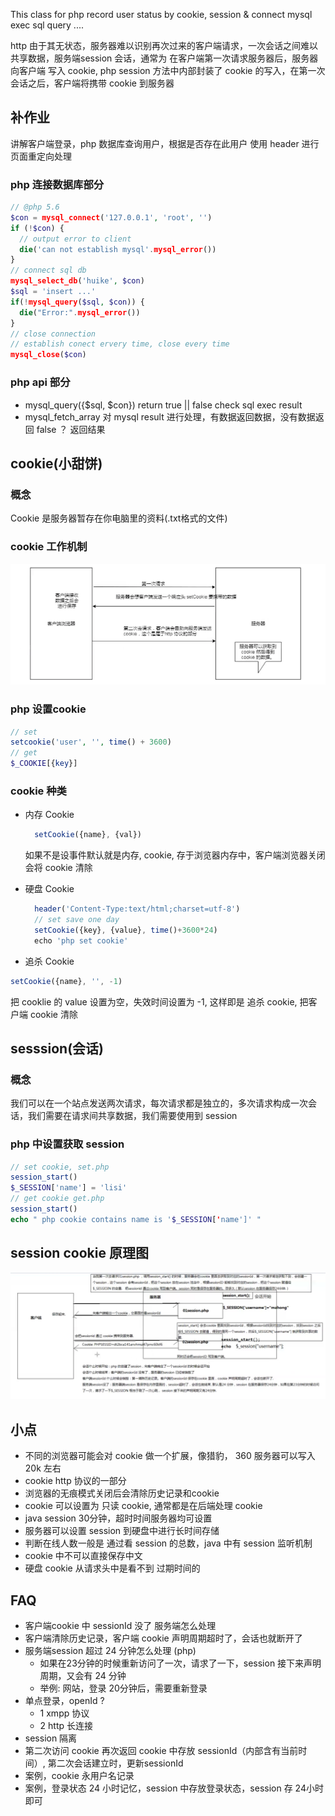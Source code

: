 This class for php record user status by cookie, session & connect mysql exec sql query ....

http 由于其无状态，服务器难以识别再次过来的客户端请求，一次会话之间难以共享数据，服务端session 会话，通常为 在客户端第一次请求服务器后，服务器向客户端 写入 cookie, php session 方法中内部封装了 cookie 的写入，在第一次会话之后，客户端将携带 cookie 到服务器

## 补作业
讲解客户端登录，php 数据库查询用户，根据是否存在此用户 使用 header 进行 页面重定向处理

### php 连接数据库部分

```php
// @php 5.6
$con = mysql_connect('127.0.0.1', 'root', '')
if (!$con) {
  // output error to client
  die('can not establish mysql'.mysql_error())
}
// connect sql db
mysql_select_db('huike', $con)
$sql = 'insert ...'
if(!mysql_query($sql, $con)) {
  die("Error:".mysql_error())
}
// close connection
// establish conect ervery time, close every time
mysql_close($con)
```

### php api 部分
- mysql_query({$sql, $con}) return true || false check sql exec result
- mysql_fetch_array 对 mysql result 进行处理，有数据返回数据，没有数据返回 false ？ 返回结果


## cookie(小甜饼)
### 概念
Cookie 是服务器暂存在你电脑里的资料(.txt格式的文件)


### cookie 工作机制
![cookie](imgs/day11/sc2.png)

### php 设置cookie

```php
// set
setcookie('user', '', time() + 3600)
// get
$_COOKIE[{key}]
```

### cookie 种类
- 内存 Cookie
  ```js
    setCookie({name}, {val})
  ```
   如果不是设事件默认就是内存, cookie, 存于浏览器内存中，客户端浏览器关闭会将 cookie 清除

- 硬盘 Cookie
  ```js
    header('Content-Type:text/html;charset=utf-8')
    // set save one day
    setCookie({key}, {value}, time()+3600*24)
    echo 'php set cookie'
  ```

- 追杀 Cookie

```js
setCookie({name}, '', -1)
```

  把 cooklie 的 value 设置为空，失效时间设置为 -1, 这样即是 追杀 cookie, 把客户端 cookie 清除


## sesssion(会话)

### 概念
我们可以在一个站点发送两次请求，每次请求都是独立的，多次请求构成一次会话，我们需要在请求间共享数据，我们需要使用到 session

### php 中设置获取  session

```php
// set cookie, set.php
session_start()
$_SESSION['name'] = 'lisi'
// get cookie get.php
session_start()
echo " php cookie contains name is '$_SESSION['name']' "
```

## session cookie 原理图

![session](imgs/day11/sc1.png)


## 小点
- 不同的浏览器可能会对 cookie 做一个扩展，像猎豹， 360 服务器可以写入 20k 左右
- cookie http 协议的一部分
- 浏览器的无痕模式关闭后会清除历史记录和cookie
- cookie 可以设置为 只读 cookie, 通常都是在后端处理 cookie
- java session 30分钟，超时时间服务器均可设置
- 服务器可以设置 session 到硬盘中进行长时间存储
- 判断在线人数一般是 通过看 session 的总数，java 中有  session 监听机制
- cookie 中不可以直接保存中文
- 硬盘 cookie 从请求头中是看不到 过期时间的

## FAQ
- 客户端cookie 中 sessionId 没了 服务端怎么处理
 - 客户端清除历史记录，客户端 cookie 声明周期超时了，会话也就断开了
- 服务端session 超过 24 分钟怎么处理 (php)
  - 如果在23分钟的时候重新访问了一次，请求了一下，session 接下来声明周期，又会有 24 分钟
  - 举例: 网站，登录 20分钟后，需要重新登录
- 单点登录，openId ?
  - 1 xmpp 协议
  - 2 http 长连接
- session 隔离  
- 第二次访问 cookie 再次返回
cookie 中存放  sessionId（内部含有当前时间）, 第二次会话建立时，更新sessionId
- 案例，cookie 永用户名记录
- 案例，登录状态 24 小时记忆，session 中存放登录状态，session 存 24小时即可
